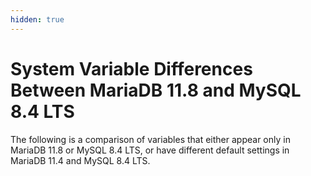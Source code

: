 ```yaml
---
hidden: true
---
```


# System Variable Differences Between MariaDB 11.8 and MySQL 8.4 LTS

The following is a comparison of variables that either appear only in MariaDB 11.8 or MySQL 8.4 LTS, or have different default settings in MariaDB 11.4 and MySQL 8.4 LTS.
